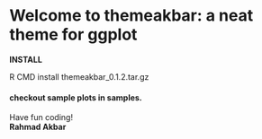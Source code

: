 # Welcome to themeakbar: a neat theme for ggplot

**INSTALL**

R CMD install themeakbar_0.1.2.tar.gz

#### checkout sample plots in samples.

Have fun coding!\
**Rahmad Akbar**

